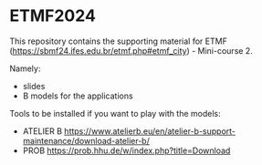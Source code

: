 # ETMF2024

This repository contains the supporting material for ETMF (https://sbmf24.ifes.edu.br/etmf.php#etmf_city) - Mini-course 2.

Namely:
- slides
- B models for the applications

Tools to be installed if you want to play with the models:
- ATELIER B https://www.atelierb.eu/en/atelier-b-support-maintenance/download-atelier-b/
- PROB https://prob.hhu.de/w/index.php?title=Download

